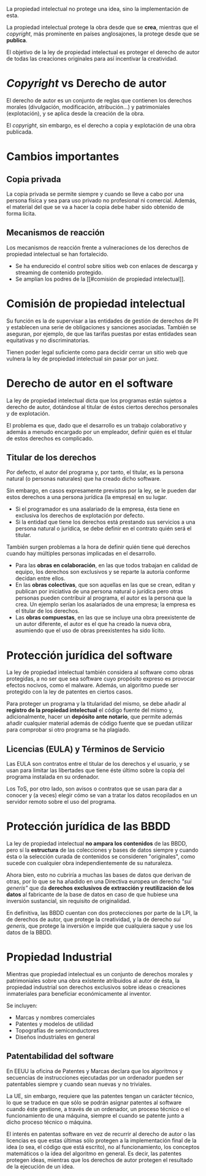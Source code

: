 
La propiedad intelectual no protege una idea, sino la implementación de esta.

La propiedad intelectual protege la obra desde que se **crea**, mientras que el *copyright*, más prominente en países anglosajones, la protege desde que se **publica**.

El objetivo de la ley de propiedad intelectual es proteger el derecho de autor de todas las creaciones originales para así incentivar la creatividad.

# *Copyright* vs Derecho de autor

El derecho de autor es un conjunto de reglas que contienen los derechos morales (divulgación, modificación, atribución...) y patrimoniales (explotación), y se aplica desde la creación de la obra.

El *copyright*, sin embargo, es el derecho a copia y explotación de una obra publicada.

# Cambios importantes

## Copia privada

La copia privada se permite siempre y cuando se lleve a cabo por una persona física y sea para uso privado no profesional ni comercial. Además, el material del que se va a hacer la copia debe haber sido obtenido de forma lícita.

## Mecanismos de reacción

Los mecanismos de reacción frente a vulneraciones de los derechos de propiedad intelectual se han fortalecido.

- Se ha endurecido el control sobre sitios web con enlaces de descarga y streaming de contenido protegido.
- Se amplían los podres de la [[#comisión de propiedad intelectual]].

# Comisión de propiedad intelectual

Su función es la de supervisar a las entidades de gestión de derechos de PI y establecen una serie de obligaciones y sanciones asociadas. También se aseguran, por ejemplo, de que las tarifas puestas por estas entidades sean equitativas y no discriminatorias.

Tienen poder legal suficiente como para decidir cerrar un sitio web que vulnera la ley de propiedad intelectual sin pasar por un juez.

# Derecho de autor en el software

La ley de propiedad intelectual dicta que los programas están sujetos a derecho de autor, dotándose al titular de éstos ciertos derechos personales y de explotación.

El problema es que, dado que el desarrollo es un trabajo colaborativo y además a menudo encargado por un empleador, definir quién es el titular de estos derechos es complicado.

## Titular de los derechos

Por defecto, el autor del programa y, por tanto, el titular, es la persona natural (o personas naturales) que ha creado dicho software.

Sin embargo, en casos expresamente previstos por la ley, se le pueden dar estos derechos a una persona jurídica (la empresa) en su lugar.
- Si el programador es una asalariado de la empresa, ésta tiene en exclusiva los derechos de explotación por defecto.
- Si la entidad que tiene los derechos está prestando sus servicios a una persona natural o jurídica, se debe definir en el contrato quién será el titular.

También surgen problemas a la hora de definir quién tiene qué derechos cuando hay múltiples personas implicadas en el desarrollo.
- Para las **obras en colaboración**, en las que todos trabajan en calidad de equipo, los derechos son exclusivos y se reparte la autoría conforme decidan entre ellos.
- En las **obras colectivas**, que son aquellas en las que se crean, editan y publican por iniciativa de una persona natural o jurídica pero otras personas pueden contribuir al programa, el autor es la persona que la crea. Un ejemplo serían los asalariados de una empresa; la empresa es el titular de los derechos.
- Las **obras compuestas**, en las que se incluye una obra preexistente de un autor diferente, el autor es el que ha creado la nueva obra, asumiendo que el uso de obras preexistentes ha sido lícito.

# Protección jurídica del software

La ley de propiedad intelectual también considera al software como obras protegidas, a no ser que sea software cuyo propósito expreso es provocar efectos nocivos, como el malware. Además, un algoritmo puede ser protegido con la ley de patentes en ciertos casos.

Para proteger un programa y la titularidad del mismo, se debe añadir al **registro de la propiedad intelectual** el código fuente del mismo y, adicionalmente, hacer un **depósito ante notario**, que permite además añadir cualquier material además de código fuente que se puedan utilizar para comprobar si otro programa se ha plagiado.

## Licencias (EULA) y Términos de Servicio

Las EULA son contratos entre el titular de los derechos y el usuario, y se usan para limitar las libertades que tiene éste último sobre la copia del programa instalada en su ordenador.

Los ToS, por otro lado, son avisos o contratos que se usan para dar a conocer y (a veces) elegir cómo se van a tratar los datos recopilados en un servidor remoto sobre el uso del programa.

# Protección jurídica de las BBDD

La ley de propiedad intelectual **no ampara los contenidos** de las BBDD, pero sí la **estructura** de las colecciones y bases de datos siempre y cuando ésta o la selección curada de contenidos se consideren "originales", como sucede con cualquier obra independientemente de su naturaleza.

Ahora bien, esto no cubriría a muchas las bases de datos que derivan de otras, por lo que se ha añadido en una Directiva europea un derecho *"sui generis"* que da **derechos exclusivos de extracción y reutilización de los datos** al fabricante de la base de datos en caso de que hubiese una inversión sustancial, sin requisito de originalidad.

En definitiva, las BBDD cuentan con dos protecciones por parte de la LPI, la de derechos de autor, que protege la creatividad, y la de derecho *sui generis*, que protege la inversión e impide que cualquiera saque y use los datos de la BBDD.

# Propiedad Industrial

Mientras que propiedad intelectual es un conjunto de derechos morales y patrimoniales sobre una obra existente atribuidos al autor de ésta, la propiedad industrial son derechos exclusivos sobre ideas o creaciones inmateriales para beneficiar económicamente al inventor.

Se incluyen:
- Marcas y nombres comerciales
- Patentes y modelos de utilidad
- Topografías de semiconductores
- Diseños industriales en general

## Patentabilidad del software

En EEUU la oficina de Patentes y Marcas declara que los algoritmos y secuencias de instrucciones ejecutadas por un ordenador pueden ser patentables siempre y cuando sean nuevas y no triviales.

La UE, sin embargo, requiere que las patentes tengan un carácter técnico, lo que se traduce en que sólo se podrán asignar patentes al software cuando éste gestione, a través de un ordenador, un proceso técnico o el funcionamiento de una máquina, siempre el cuando se patente junto a dicho proceso técnico o máquina.

El interés en patentas software en vez de recurrir al derecho de autor o las licencias es que estas últimas sólo protegen a la implementación final de la idea (o sea, el código que está escrito), no al funcionamiento, los conceptos matemáticos o la idea del algoritmo en general. Es decir, las patentes protegen ideas, mientras que los derechos de autor protegen el resultado de la ejecución de un idea.